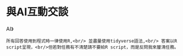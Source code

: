 # 與AI互動交談

AI》
```
所有回答使用到程式時一律使用R,<br/> 並盡量使用tidyverse語法,<br/> 答案以R script呈現，<br/>但若對任務有不清楚請不要給R script，而是反問我來𨤳清任務。
```